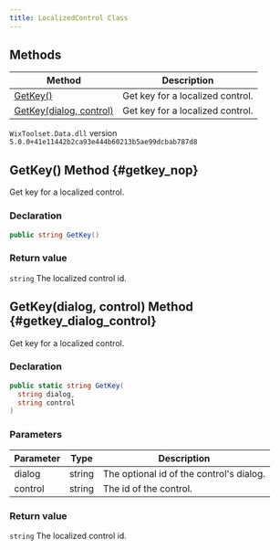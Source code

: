 ```yaml
---
title: LocalizedControl Class
---
```


## Methods
| Method | Description |
| ------ | ----------- |
| [GetKey()](#getkey_nop) | Get key for a localized control. |
| [GetKey(dialog, control)](#getkey_dialog_control) | Get key for a localized control. |
`WixToolset.Data.dll` version `5.0.0+41e11442b2ca93e444b60213b5ae99dcbab787d8`
## GetKey() Method {#getkey_nop}
Get key for a localized control.
### Declaration
```cs
public string GetKey()
```
### Return value
`string` The localized control id.
## GetKey(dialog, control) Method {#getkey_dialog_control}
Get key for a localized control.
### Declaration
```cs
public static string GetKey(
  string dialog,
  string control
)
```
### Parameters
| Parameter | Type | Description |
| --------- | ---- | ----------- |
| dialog | string | The optional id of the control's dialog. |
| control | string | The id of the control. |
### Return value
`string` The localized control id.
